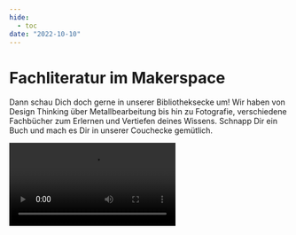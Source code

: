 ```yaml
---
hide:
  - toc
date: "2022-10-10"  
---
```


# Fachliteratur im Makerspace

Dann schau Dich doch gerne in unserer Bibliotheksecke um!
Wir haben von Design Thinking über Metallbearbeitung bis hin zu Fotografie, verschiedene Fachbücher zum Erlernen und Vertiefen deines Wissens.
Schnapp Dir ein Buch und mach es Dir in unserer Couchecke gemütlich. 

![type:video](https://git.noc.ruhr-uni-bochum.de/makerspace/website/-/raw/main/docs/medien/2022-10-10a.mp4)